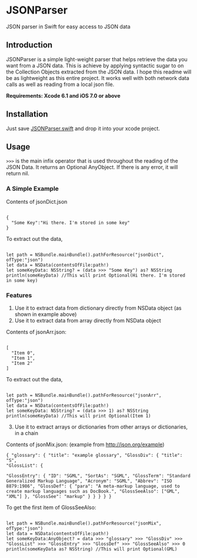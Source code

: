 # JSONParser
JSON parser in Swift for easy access to JSON data

## Introduction
JSONParser is a simple light-weight parser that helps retrieve the data you want from a JSON data. This is achieve by applying syntactic sugar to on the Collection Objects extracted from the JSON data.
 I hope this readme will be as lightweight as this entire project. It works well with both network data calls as well as reading from a local json file.
 
 **Requirements: Xcode 6.1 and iOS 7.0 or above**
 
## Installation
Just save [JSONParser.swift](https://raw.githubusercontent.com/geekveek/JSONParser/master/JSONParser/JSONParser.swift) and drop it into your xcode project.

## Usage
`>>>` is the main infix operator that is used throughout the reading of the JSON Data. It returns an Optional AnyObject. If there is any error, it will return nil.

### A Simple Example ###
Contents of jsonDict.json
<pre><code>
{
  "Some Key":"Hi there. I'm stored in some key"
}
</code></pre>

To extract out the data,
<pre><code>
let path = NSBundle.mainBundle().pathForResource("jsonDict", ofType:"json")
let data = NSData(contentsOfFile:path!)
let someKeyData: NSString? = (data >>> "Some Key") as? NSString
println(someKeyData) //This will print Optional(Hi there. I'm stored in some key)
</code></pre>
### Features
1. Use it to extract data from dictionary directly from NSData object (as shown in example above)
2. Use it to extract data from array directly from NSData object

Contents of jsonArr.json:
<pre><code>
[
  "Item 0",
  "Item 1",
  "Item 2"
]</code></pre>
To extract out the data,
<pre><code>
let path = NSBundle.mainBundle().pathForResource("jsonArr", ofType:"json")
let data = NSData(contentsOfFile:path!)
let someKeyData: NSString? = (data >>> 1) as? NSString
println(someKeyData) //This will print Optional(Item 1)
</code></pre>
3. Use it to extract arrays or dictionaries from other arrays or dictionaries, in a chain

Contents of jsonMix.json: (example from <http://json.org/example>)
<code><pre>
{
  "glossary": {
    "title": "example glossary",
		"GlossDiv": {
      "title": "S",
		  "GlossList": {  
		    "GlossEntry": {
		      "ID": "SGML",
		      "SortAs": "SGML",
		      "GlossTerm": "Standard Generalized Markup Language",
		      "Acronym": "SGML",
		      "Abbrev": "ISO 8879:1986",
		      "GlossDef": {
		        "para": "A meta-markup language, used to create markup languages such as DocBook.",
		        "GlossSeeAlso": ["GML", "XML"]
		      },
		      "GlossSee": "markup"
		    }
		  }
		}
  }
}
</code></pre>
To get the first item of GlossSeeAlso:
<pre><code>
let path = NSBundle.mainBundle().pathForResource("jsonMix", ofType:"json")
let data = NSData(contentsOfFile:path!)
let someKeyData:AnyObject? = data >>> "glossary" >>> "GlossDiv" >>> "GlossList" >>> "GlossEntry" >>> "GlossDef" >>> "GlossSeeAlso" >>> 0
println(someKeyData as? NSString) //This will print Optional(GML)
</code></pre>
